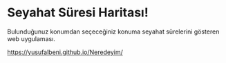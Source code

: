 # Seyahat Süresi Haritası!

Bulunduğunuz konumdan seçeceğiniz konuma seyahat sürelerini gösteren web uygulaması.

https://yusufalbeni.github.io/Neredeyim/
